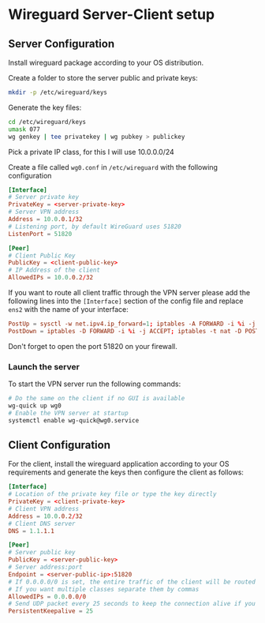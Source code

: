 # Wireguard Server-Client setup

## Server Configuration

Install wireguard package according to your OS distribution.

Create a folder to store the server public and private keys:

```bash
mkdir -p /etc/wireguard/keys
```

Generate the key files:

```bash
cd /etc/wireguard/keys
umask 077
wg genkey | tee privatekey | wg pubkey > publickey
```

Pick a private IP class, for this I will use 10.0.0.0/24

Create a file called ```wg0.conf``` in ```/etc/wireguard``` with the following configuration

```conf
[Interface]
# Server private key
PrivateKey = <server-private-key>
# Server VPN address
Address = 10.0.0.1/32
# Listening port, by default WireGuard uses 51820
ListenPort = 51820

[Peer]
# Client Public Key
PublicKey = <client-public-key>
# IP Address of the client
AllowedIPs = 10.0.0.2/32
```

If you want to route all client traffic through the VPN server please add the following lines into the ```[Interface]``` section of the config file and replace ```ens2``` with the name of your interface:

```conf
PostUp = sysctl -w net.ipv4.ip_forward=1; iptables -A FORWARD -i %i -j ACCEPT; iptables -t nat -A POSTROUTING -o ens2 -j MASQUERADE
PostDown = iptables -D FORWARD -i %i -j ACCEPT; iptables -t nat -D POSTROUTING -o ens2 -j MASQUERADE
```

Don't forget to open the port 51820 on your firewall.

### Launch the server

To start the VPN server run the following commands:

```bash
# Do the same on the client if no GUI is available
wg-quick up wg0
# Enable the VPN server at startup
systemctl enable wg-quick@wg0.service
```

## Client Configuration

For the client, install the wireguard application according to your OS requirements and generate the keys then configure the client as follows:

```conf
[Interface]
# Location of the private key file or type the key directly
PrivateKey = <client-private-key>
# Client VPN address
Address = 10.0.0.2/32
# Client DNS server
DNS = 1.1.1.1

[Peer]
# Server public key
PublicKey = <server-public-key>
# Server address:port
Endpoint = <server-public-ip>:51820
# If 0.0.0.0/0 is set, the entire traffic of the client will be routed through the VPN, we do not want that so please input the VPN IP class 10.0.0.0/24
# If you want multiple classes separate them by commas
AllowedIPs = 0.0.0.0/0
# Send UDP packet every 25 seconds to keep the connection alive if you are behind a NAT
PersistentKeepalive = 25
```
